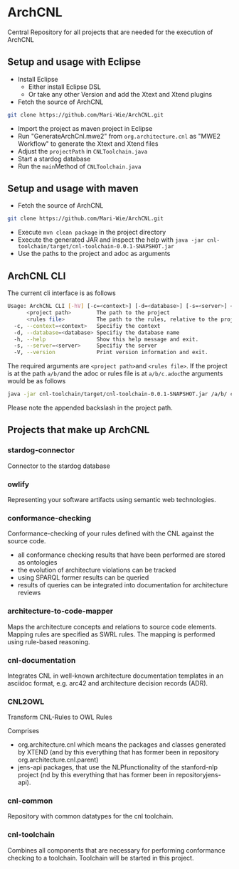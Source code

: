 # ArchCNL

Central Repository for all projects that are needed for the execution of ArchCNL

## Setup and usage with Eclipse

- Install Eclipse
  - Either install Eclipse DSL
  - Or take any other Version and add the Xtext and Xtend plugins
- Fetch the source of ArchCNL

```bash
git clone https://github.com/Mari-Wie/ArchCNL.git
```

- Import the project as maven project in Eclipse
- Run "GenerateArchCnl.mwe2" from ``org.architecture.cnl`` as "MWE2 Workflow" to generate the Xtext and Xtend files
- Adjust the ``projectPath`` in ``CNLToolchain.java``
- Start a stardog database
- Run the ``main``Method of ``CNLToolchain.java``

## Setup and usage with maven

- Fetch the source of ArchCNL

```bash
git clone https://github.com/Mari-Wie/ArchCNL.git
```

- Execute ``mvn clean package`` in the project directory
- Execute the generated JAR and inspect the help with ``java -jar cnl-toolchain/target/cnl-toolchain-0.0.1-SNAPSHOT.jar``
- Use the paths to the project and adoc as arguments

## ArchCNL CLI

The current cli interface is as follows

```bash
Usage: ArchCNL CLI [-hV] [-c=<context>] [-d=<database>] [-s=<server>] <project path> <rules file>
      <project path>        The path to the project
      <rules file>          The path to the rules, relative to the project path
  -c, --context=<context>   Specifiy the context
  -d, --database=<database> Specifiy the database name
  -h, --help                Show this help message and exit.
  -s, --server=<server>     Specifiy the server
  -V, --version             Print version information and exit.
```

The required arguments are ``<project path>``and ``<rules file>``.
If the project is at the path ``a/b/``and the adoc or rules file is at ``a/b/c.adoc``the arguments would be as follows

```bash
java -jar cnl-toolchain/target/cnl-toolchain-0.0.1-SNAPSHOT.jar /a/b/ c.adoc
```

Please note the appended backslash in the project path.

## Projects that make up ArchCNL

### stardog-connector

Connector to the stardog database

### owlify

Representing your software artifacts using semantic web technologies.

### conformance-checking

Conformance-checking of your rules defined with the CNL against the source code.

- all conformance checking results that have been performed are stored as ontologies
- the evolution of architecture violations can be tracked
- using SPARQL former results can be queried
- results of queries can be integrated into documentation for architecture reviews

### architecture-to-code-mapper

Maps the architecture concepts and relations to source code elements. Mapping rules are specified as SWRL rules. The mapping is performed using rule-based reasoning.

### cnl-documentation

Integrates CNL in well-known architecture documentation templates in an asciidoc format, e.g. arc42 and architecture decision records (ADR).

### CNL2OWL

Transform CNL-Rules to OWL Rules

Comprises

- org.architecture.cnl which means the packages and classes generated by XTEND (and by this everything that has former been in repository org.architecture.cnl.parent)
- jens-api packages, that use the NLPfunctionality of the stanford-nlp project (nd by this everything that has former been in repositoryjens-api).

### cnl-common

Repository with common datatypes for the cnl toolchain.

### cnl-toolchain

Combines all components that are necessary for performing conformance checking to a toolchain.
Toolchain will be started in this project.
